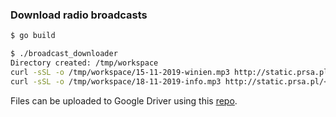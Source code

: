 ### Download radio broadcasts

```sh
$ go build

$ ./broadcast_downloader
Directory created: /tmp/workspace
curl -sSL -o /tmp/workspace/15-11-2019-winien.mp3 http://static.prsa.pl/<id>.mp3
curl -sSL -o /tmp/workspace/18-11-2019-info.mp3 http://static.prsa.pl/<id>.mp3
```

Files can be uploaded to Google Driver using this [repo](https://github.com/michalswi/g_drive_api).